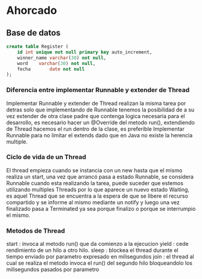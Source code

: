# Ahorcado

## Base de datos
```sql
create table Register (
	id int unique not null primary key auto_increment,
	winner_name	varchar(30) not null,
	word	varchar(30) not null,
	fecha		date not null
);
```

### Diferencia entre implementar Runnable y extender de Thread
Implementar Runnable y extender de Thread realizan la misma tarea por detras solo que implementando de Runnable tenemos la posibilidad de a su vez extender de otra clase padre
que contenga logica necesaria para el desarrollo, es necesario hacer un @Override del metodo run(), extendiendo de Thread hacemos el run dentro de la clase,
es preferible Implementar Runnable para no limitar el extends dado que en Java no existe la herencia multiple.

### Ciclo de vida de un Thread
El thread empieza cuando se instancia con un new hasta que el mismo realiza un start, una vez que arrancó pasa a estado Runnable, se considera Runnable
cuando esta realizando la tarea, puede suceder que estemos utilizando multiples Threads por lo que aparece un nuevo estado Waiting, es aquel Thread que se
encuentra a la espera de que se libere el recurso compartido y se informe al mismo mediante un notify y luego una vez finalizado pasa a Terminated ya sea porque
finalizo o porque se interrumpio el mismo.

### Metodos de Thread
start : invoca al metodo run() que da comienzo a la ejecucion
yield : cede rendimiento de un hilo a otro hilo.
sleep : blockea el thread durante el tiempo enviado por parametro expresado en milisegundos
join  : el thread al cual se realiza el metodo invoca el run() del segundo hilo bloqueandolo los milisegundos pasados por parametro
